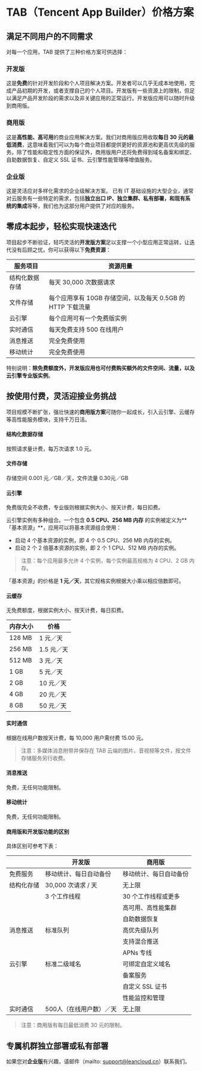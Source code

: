 # TAB（Tencent App Builder）价格方案

## 满足不同用户的不同需求
对每一个应用，TAB 提供了三种价格方案可供选择：

### 开发版
这是**免费**的针对开发阶段和个人项目解决方案。开发者可以几乎无成本地使用，完成产品初期的开发，或者支撑自己的个人项目。开发版有一些资源上的限制，但足以满足产品开发阶段的需求以及非关键应用的正常运行。开发版应用可以随时升级到商用版。

### 商用版
这是**高性能、高可用**的商业应用解决方案。我们对商用版应用收取**每日 30 元的最低消费**，这意味着我们可以为每个商业项目都提供更好的资源池和更高优先级的服务。除了性能和稳定性方面的保证外，商用版用户还将免费得到域名备案和绑定、自助数据恢复、自定义 SSL 证书、云引擎性能管理等增值服务。

### 企业版
这是灵活应对多样化需求的企业级解决方案。 已有 IT 基础设施的大型企业，通常对云服务有一些特定的需求，包括**独立出口 IP、独立集群、私有部署，和现有系统的集成**等等，我们也为这部分用户提供了对应的服务。



## 零成本起步，轻松实现快速迭代
项目起步不断验证，轻巧灵活的**开发版方案**足以支撑一个小型应用正常运转，让迭代没有后顾之忧。你可以获得以下**免费资源**：

| 服务项目   | 资源用量     |
| ------ | ------- |
| 结构化数据存储 | 每天 30,000 次数据请求   |
| 文件存储 | 每个应用享有 10GB 存储空间，以及每天 0.5GB 的 HTTP 下载流量 |
| 云引擎 | 每个应用可有一个免费版实例  |
| 实时通信   | 每天免费支持 500 在线用户   |
| 消息推送   | 完全免费使用  |
| 移动统计   | 完全免费使用  |

特别说明：**除免费额度外，开发版应用也可付费购买额外的文件空间、流量，以及云引擎专业版实例**。

## 按使用付费，灵活迎接业务挑战
项目规模不断扩张，强壮快速的**商用版方案**可随你一起成长，引入云引擎、云缓存等高性能服务模块，支持千万日活。

#### 结构化数据存储
按照请求量计费，每万次请求 1.0 元。

#### 文件存储
存储空间 0.001 元／GB／天，文件流量 0.30元／GB

#### 云引擎
免费版完全不收费，专业版则根据实例大小、按天计费，每日扣费。

云引擎实例有多种组合。一个包含 **0.5 CPU、256 MB 内存** 的实例被定义为**「基本资源」**，应用可以将基本资源组合使用：

- 启动 4 个基本资源的实例，即 4 个 0.5 CPU、256 MB 内存的实例。
- 启动 2 个 2 倍基本资源的实例，即 2 个 1 CPU、512 MB 内存的实例。

>  注意：每个应用最多允许 4 个实例，每个实例最高规格为 4 CPU、2 GB 内存。

「基本资源」的价格是 **1 元／天**，其它规格实例根据大小乘以相应倍数即可。

#### 云缓存
无免费额度，根据实例大小、按天计费，每日扣费。

| 内存大小   | 价格      |
| ------ | ------- |
| 128 MB | 1 元／天   |
| 256 MB | 1.5 元／天 |
| 512 MB | 3 元／天   |
| 1 GB   | 5 元／天   |
| 2 GB   | 10 元／天  |
| 4 GB   | 20 元／天  |
| 8 GB   | 50 元／天  |

#### 实时通信
根据在线用户数按天计费，每 10,000 用户需付费 15.00 元。

> 注意：多媒体消息附带并保存在 TAB 云端的图片、音视频等文件，按文件存储服务另行收费。

#### 消息推送
免费，无任何功能限制。

#### 移动统计
免费，无任何功能限制。

#### 商用版和开发版功能的区别
具体区别可参考下表：

|       | 开发版            | 商用版         |
| ----- | -------------- | ----------- |
| 免费服务  | 移动统计、每日自动备份    | 移动统计、每日自动备份 |
| 结构化存储 | 30,000 次请求 / 天 | 无上限         |
|       | 3 个工作线程        | 30 个工作线程或更多 |
|       |                | 高可用、高性能集群   |
|       |                | 自助数据恢复      |
| 消息推送  | 标准队列           | 高优先级队列      |
|       |                | 支持混合推送      |
|       |                | APNs 专线     |
| 云引擎   | 标准二级域名         | 可绑定自定义域名    |
|       |                | 备案服务        |
|       |                | 自定义 SSL 证书  |
|       |                | 性能监控和管理     |
| 实时通信  | 500人（在线用户数）／天  | 无上限         |

> 注意：商用版有每日最低消费 30 元的限制。

## 专属机群独立部署或私有部署
如果您对**企业版**有兴趣，请邮件（mailto: support@leancloud.cn）联系我们。
